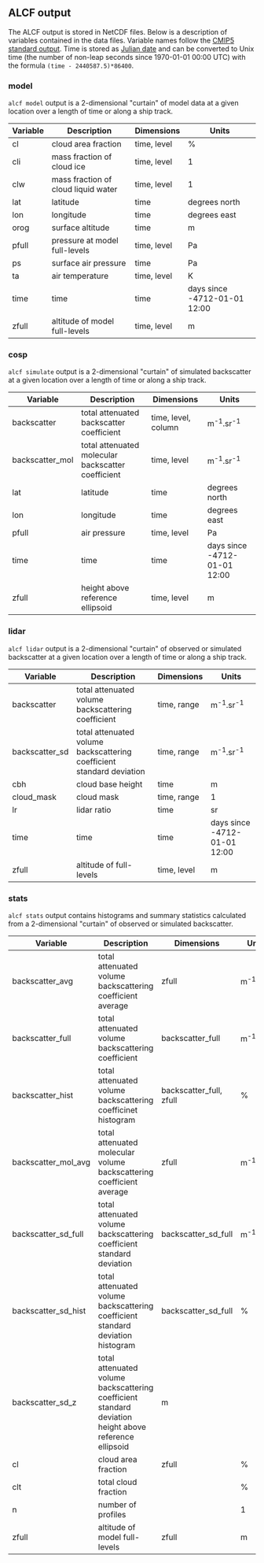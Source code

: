 ## ALCF output

The ALCF output is stored in NetCDF files. Below is a description of variables
contained in the data files. Variable names follow the
[CMIP5 standard output](https://pcmdi.llnl.gov/mips/cmip5/docs/standard_output.pdf).
Time is stored as [Julian date](https://en.wikipedia.org/wiki/Julian_day)
and can be converted to Unix time (the number of non-leap seconds since
1970-01-01 00:00 UTC) with the formula `(time - 2440587.5)*86400`.

### model

`alcf model` output is a 2-dimensional "curtain" of model data at a given location
over a length of time or along a ship track.

Variable | Description | Dimensions | Units
--- | --- | --- | ---
cl | cloud area fraction | time, level | %
cli | mass fraction of cloud ice | time, level | 1
clw | mass fraction of cloud liquid water | time, level | 1
lat | latitude | time | degrees north
lon | longitude | time | degrees east
orog | surface altitude | time | m
pfull | pressure at model full-levels | time, level | Pa
ps | surface air pressure | time | Pa
ta | air temperature | time, level | K
time | time | time | days since -4712-01-01 12:00
zfull | altitude of model full-levels | time, level | m

### cosp

`alcf simulate` output is a 2-dimensional "curtain" of simulated backscatter
at a given location over a length of time or along a ship track.

Variable | Description | Dimensions | Units
--- | --- | --- | ---
backscatter | total attenuated backscatter coefficient | time, level, column | m<sup>-1</sup>.sr<sup>-1</sup>
backscatter_mol | total attenuated molecular backscatter coefficient | time, level | m<sup>-1</sup>.sr<sup>-1</sup>
lat | latitude | time | degrees north
lon | longitude | time | degrees east
pfull | air pressure | time, level | Pa
time | time | time | days since -4712-01-01 12:00
zfull | height above reference ellipsoid | time, level | m

### lidar

`alcf lidar` output  is a 2-dimensional "curtain" of observed or simulated
backscatter at a given location over a length of time or along a ship track.

Variable | Description | Dimensions | Units
--- | --- | --- | ---
backscatter | total attenuated volume backscattering coefficient | time, range | m<sup>-1</sup>.sr<sup>-1</sup>
backscatter_sd | total attenuated volume backscattering coefficient standard deviation | time, range | m<sup>-1</sup>.sr<sup>-1</sup>
cbh | cloud base height | time | m
cloud_mask | cloud mask | time, range | 1
lr | lidar ratio | time | sr
time | time | time | days since -4712-01-01 12:00
zfull | altitude of full-levels | time, level | m

### stats

`alcf stats` output contains histograms and summary statistics calculated
from a 2-dimensional "curtain" of observed or simulated backscatter.

Variable | Description | Dimensions | Units
--- | --- | --- | ---
backscatter_avg | total attenuated volume backscattering coefficient average | zfull | m<sup>-1</sup>.sr<sup>-1</sup>
backscatter_full | total attenuated volume backscattering coefficient | backscatter_full | m<sup>-1</sup>.sr<sup>-1</sup>
backscatter_hist | total attenuated volume backscattering coefficinet histogram | backscatter_full, zfull | %
backscatter_mol_avg | total attenuated molecular volume backscattering coefficient average | zfull | m<sup>-1</sup>.sr<sup>-1</sup>
backscatter_sd_full | total attenuated volume backscattering coefficient standard deviation | backscatter_sd_full | m<sup>-1</sup>.sr<sup>-1</sup>
backscatter_sd_hist | total attenuated volume backscattering coefficient standard deviation histogram | backscatter_sd_full | %
backscatter_sd_z | total attenuated volume backscattering coefficient standard deviation height above reference ellipsoid | m
cl | cloud area fraction | zfull | %
clt | total cloud fraction | | %
n | number of profiles | | 1
zfull | altitude of model full-levels | zfull | m
